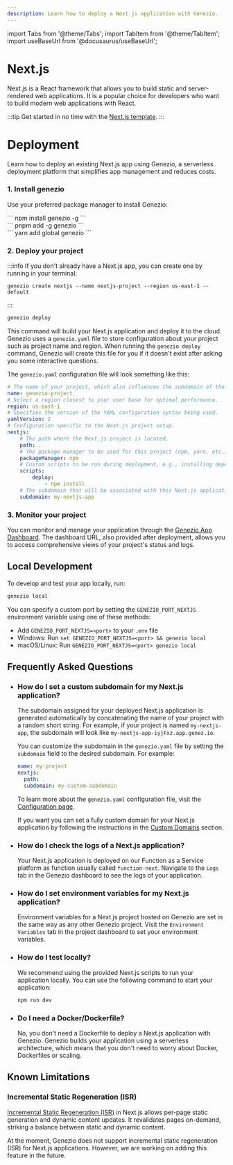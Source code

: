 ```yaml
---
description: Learn how to deploy a Next.js application with Genezio.
---
```


import Tabs from '@theme/Tabs';
import TabItem from '@theme/TabItem';
import useBaseUrl from '@docusaurus/useBaseUrl';

# Next.js

<head>
    <title>Next.js | Genezio Documentation</title>
</head>

Next.js is a React framework that allows you to build static and server-rendered web applications. It is a popular choice for developers who want to build modern web applications with React.

:::tip
Get started in no time with the [Next.js template](https://app.genez.io/nextjs-getting-started).
:::

# Deployment

Learn how to deploy an existing Next.js app using Genezio, a serverless deployment platform that simplifies app management and reduces costs.

### 1. Install genezio

Use your preferred package manager to install Genezio:

<Tabs>
  <TabItem className="tab-item" value="npm" label="npm">
<div id="step1-install-npm">
  ```
  npm install genezio -g
  ```
  </div>
  </TabItem>
  <TabItem className="tab-item" value="pnpm" label="pnpm">
  <div id="step1-install-pnpm">
  ```
  pnpm add -g genezio
  ```
  </div>
  </TabItem>
  <TabItem  className="tab-item" value="yarn" label="yarn">
  <div id="step1-install-yarn">
  ```
  yarn add global genezio
  ```
  </div>
  </TabItem>
</Tabs>

### 2. Deploy your project

:::info
If you don't already have a Next.js app, you can create one by running in your terminal:
```
genezio create nextjs --name nextjs-project --region us-east-1 --default
```
:::

```bash
genezio deploy
```

This command will build your Next.js application and deploy it to the cloud. Genezio uses a `genezio.yaml` file to store configuration about your project such as project name and region. When running the `genezio deploy` command, Genezio will create this file for you if it doesn't exist after asking you some interactive questions.

The `genezio.yaml` configuration file will look something like this:

```yaml
# The name of your project, which also influences the subdomain of the project.
name: genezio-project
# Select a region closest to your user base for optimal performance.
region: us-east-1
# Specifies the version of the YAML configuration syntax being used.
yamlVersion: 2
# Configuration specific to the Next.js project setup.
nextjs:
    # The path where the Next.js project is located.
    path: .
    # The package manager to be used for this project (npm, yarn, etc.)
    packageManager: npm
    # Custom scripts to be run during deployment, e.g., installing dependencies.
    scripts:
        deploy:
            - npm install
    # The subdomain that will be associated with this Next.js application.
    subdomain: my-nextjs-app
```

### 3. Monitor your project

You can monitor and manage your application through the [Genezio App Dashboard](https://app.genez.io/dashboard). The dashboard URL, also provided after deployment, allows you to access comprehensive views of your project's status and logs.

## Local Development

To develop and test your app locally, run:

```bash
genezio local
```

You can specify a custom port by setting the `GENEZIO_PORT_NEXTJS` environment variable using one of these methods:

- Add `GENEZIO_PORT_NEXTJS=<port>` to your `.env` file
- Windows: Run `set GENEZIO_PORT_NEXTJS=<port> && genezio local`
- macOS/Linux: Run `GENEZIO_PORT_NEXTJS=<port> genezio local`

## Frequently Asked Questions

-   ### How do I set a custom subdomain for my Next.js application?

    The subdomain assigned for your deployed Next.js application is generated automatically by concatenating the name of your project with a random short string. For example, if your project is named `my-nextjs-app`, the subdomain will look like `my-nextjs-app-iyjFxz.app.genez.io`.

    You can customize the subdomain in the `genezio.yaml` file by setting the `subdomain` field to the desired subdomain. For example:

    ```yaml
    name: my-project
    nextjs:
      path: .
      subdomain: my-custom-subdomain
    ```

    To learn more about the `genezio.yaml` configuration file, visit the [Configuration page](/project-structure/genezio-configuration-file.md).

    If you want you can set a fully custom domain for your Next.js application by following the instructions in the [Custom Domains](/features/custom-domain-configuration.md) section.

-   ### How do I check the logs of a Next.js application?

    Your Next.js application is deployed on our Function as a Service platform as function usually called `function-next`. Navigate to the `Logs` tab in the Genezio dashboard to see the logs of your application.

-   ### How do I set environment variables for my Next.js application?

    Environment variables for a Next.js project hosted on Genezio are set in the same way as any other Genezio project. Visit the `Environment Variables` tab in the project dashboard to set your environment variables.

-   ### How do I test locally?

    We recommend using the provided Next.js scripts to run your application locally. You can use the following command to start your application:

    ```bash
    npm run dev
    ```

-   ### Do I need a Docker/Dockerfile?

    No, you don't need a Dockerfile to deploy a Next.js application with Genezio. Genezio builds your application using a serverless architecture, which means that you don't need to worry about Docker, Dockerfiles or scaling.

## Known Limitations

### Incremental Static Regeneration (ISR)

[Incremental Static Regeneration (ISR)](https://nextjs.org/docs/pages/building-your-application/data-fetching/incremental-static-regeneration) in Next.js allows per-page static generation and dynamic content updates. It revalidates pages on-demand, striking a balance between static and dynamic content.

At the moment, Genezio does not support incremental static regeneration (ISR) for Next.js applications. However, we are working on adding this feature in the future.
